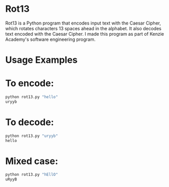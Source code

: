 # Rot13
Rot13 is a Python program that encodes input text with the Caesar Cipher, which rotates characters
13 spaces ahead in the alphabet. It also decodes text encoded with the Caesar Cipher. I made this 
program as part of Kenzie Academy's software engineering program.

# Usage Examples
# To encode:
```python
python rot13.py "hello"
uryyb
```
# To decode:
```python
python rot13.py "uryyb"
hello
```
# Mixed case:
```python
python rot13.py "hEllO"
uRyyB
```
